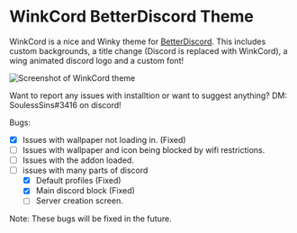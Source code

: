# WinkCord BetterDiscord Theme

WinkCord is a nice and Winky theme for [BetterDiscord](https://betterdiscord.app). This includes custom backgrounds, a title change (Discord is replaced with WinkCord), a wing animated discord logo and a custom font!

![Screenshot of WinkCord theme](https://github.com/XurEmp/WInkCordTheme/blob/main/screenshot.pn)

Want to report any issues with installtion or want to suggest anything? DM: SoulessSins#3416 on discord!

Bugs:

- [x] Issues with wallpaper not loading in. (Fixed)
- [ ] Issues with wallpaper and icon being blocked by wifi restrictions. 
- [ ] Issues with the addon loaded.
- [ ] issues with many parts of discord
  - [x] Default profiles (Fixed)
  - [x] Main discord block (Fixed)
  - [ ] Server creation screen.

Note: These bugs will be fixed in the future.
